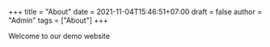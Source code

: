 +++
title = "About"
date = 2021-11-04T15:46:51+07:00
draft = false
author = "Admin"
tags = ["About"]
+++


Welcome to our demo website
